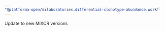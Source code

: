 ```yaml
---
"@platforma-open/milaboratories.differential-clonotype-abundance.workflow": minor
---
```


Update to new MiXCR versions
